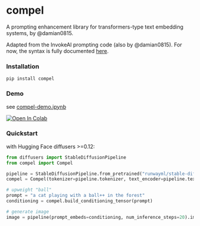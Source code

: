 # compel
A prompting enhancement library for transformers-type text embedding systems, by @damian0815. 

Adapted from the InvokeAI prompting code (also by @damian0815). For now, the syntax is fully documented [here](https://invoke-ai.github.io/InvokeAI/features/PROMPTS/).

### Installation

`pip install compel`

### Demo

see [compel-demo.ipynb](compel-demo.ipynb)

<a target="_blank" href="https://colab.research.google.com/github/damian0815/compel/blob/main/compel-demo.ipynb">
  <img src="https://colab.research.google.com/assets/colab-badge.svg" alt="Open In Colab"/>
</a>


### Quickstart

with Hugging Face diffusers >=0.12:

```python
from diffusers import StableDiffusionPipeline
from compel import Compel

pipeline = StableDiffusionPipeline.from_pretrained("runwayml/stable-diffusion-v1-5")
compel = Compel(tokenizer=pipeline.tokenizer, text_encoder=pipeline.text_encoder)

# upweight "ball"
prompt = "a cat playing with a ball++ in the forest"
conditioning = compel.build_conditioning_tensor(prompt)

# generate image
image = pipeline(prompt_embeds=conditioning, num_inference_steps=20).images[0]
```


